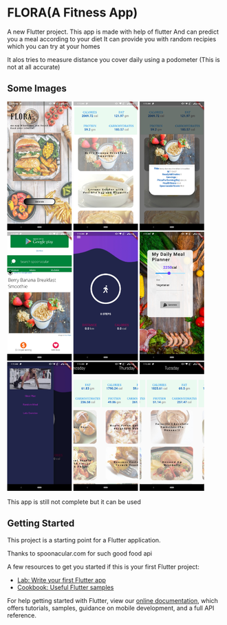 # FLORA(A Fitness App)

A new Flutter project.
This app is made with help of flutter
And can predict you a meal according to your diet
It can provide you with random recipies which you can try at your homes

It alos tries to measure distance you cover daily using a podometer (This is not at all accurate)

## Some Images
<img src="images/1.jpeg" height=300px></img>
<img src="images/2.jpeg" height=300px></img>
<img src="images/3.jpeg" height=300px></img>
<img src="images/4.jpeg" height=300px></img>
<img src="images/5.jpeg" height=300px></img>
<img src="images/6.jpeg" height=300px></img>
<img src="images/7.jpeg" height=300px></img>
<img src="images/8.jpeg" height=300px></img>
<img src="images/9.jpeg" height=300px></img>

This app is still not complete but it can be used
## Getting Started

This project is a starting point for a Flutter application.

Thanks to spoonacular.com for such good food api

A few resources to get you started if this is your first Flutter project:

- [Lab: Write your first Flutter app](https://flutter.dev/docs/get-started/codelab)
- [Cookbook: Useful Flutter samples](https://flutter.dev/docs/cookbook)

For help getting started with Flutter, view our
[online documentation](https://flutter.dev/docs), which offers tutorials,
samples, guidance on mobile development, and a full API reference.
